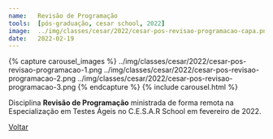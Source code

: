 ```yaml
---
name:  	Revisão de Programação
tools: 	[pós-graduação, cesar school, 2022]
image: 	../img/classes/cesar/2022/cesar-pos-revisao-programacao-capa.png
date: 	2022-02-19
---
```


{% capture carousel_images %}
../img/classes/cesar/2022/cesar-pos-revisao-programacao-1.png
../img/classes/cesar/2022/cesar-pos-revisao-programacao-2.png
../img/classes/cesar/2022/cesar-pos-revisao-programacao-3.png
{% endcapture %}
{% include carousel.html %}


Disciplina **Revisão de Programação** ministrada de forma remota na Especialização em Testes Ágeis no C.E.S.A.R School em fevereiro de 2022.

<p class="text-center">
	<a class="btn btn-outline-primary mt-1" href="{{ site.baseurl }}/classes/">Voltar</a>
</p>

